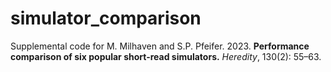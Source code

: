 # simulator_comparison
Supplemental code for M. Milhaven and S.P. Pfeifer. 2023. **Performance comparison of six popular short-read simulators.** *Heredity*, 130(2): 55–63.
